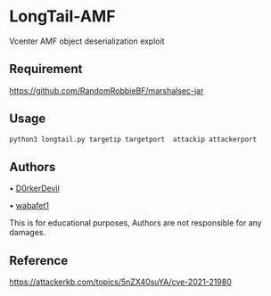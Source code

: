 # LongTail-AMF
Vcenter AMF object deserialization exploit 

## Requirement
https://github.com/RandomRobbieBF/marshalsec-jar

## Usage  
```bash
python3 longtail.py targetip targetport  attackip attackerport
```

## Authors
• [D0rkerDevil](https://twitter.com/D0rkerDevil)

• [wabafet1](https://twitter.com/wabafet1)

 This is for educational purposes, Authors are not responsible for any damages.

## Reference
https://attackerkb.com/topics/5nZX40suYA/cve-2021-21980
